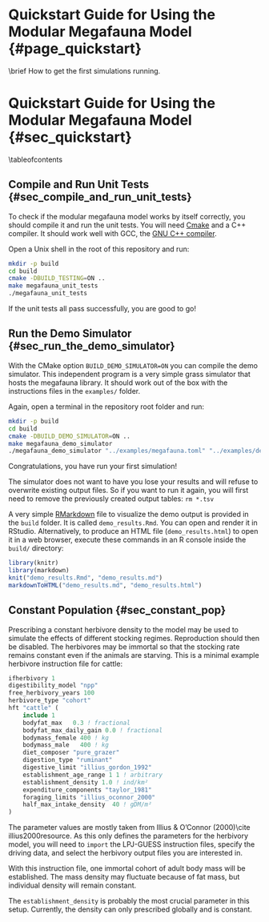 # Quickstart Guide for Using the Modular Megafauna Model {#page_quickstart}
<!-- For doxygen, this is the *page* header -->
\brief How to get the first simulations running.

# Quickstart Guide for Using the Modular Megafauna Model {#sec_quickstart}
<!-- For doxygen, this is the *section* header -->
\tableofcontents

## Compile and Run Unit Tests {#sec_compile_and_run_unit_tests}

To check if the modular megafauna model works by itself correctly, you should compile it and run the unit tests.
You will need [Cmake](https://cmake.org) and a C++ compiler.
It should work well with GCC, the [GNU C++ compiler](https://gcc.gnu.org).

Open a Unix shell in the root of this repository and run:

```sh
mkdir -p build
cd build
cmake -DBUILD_TESTING=ON ..
make megafauna_unit_tests
./megafauna_unit_tests
```

If the unit tests all pass successfully, you are good to go!

## Run the Demo Simulator {#sec_run_the_demo_simulator}

With the CMake option `BUILD_DEMO_SIMULATOR=ON` you can compile the demo simulator.
This independent program is a very simple grass simulator that hosts the megafauna library.
It should work out of the box with the instructions files in the `examples/` folder.

Again, open a terminal in the repository root folder and run:

```sh
mkdir -p build
cd build
cmake -DBUILD_DEMO_SIMULATOR=ON ..
make megafauna_demo_simulator
./megafauna_demo_simulator "../examples/megafauna.toml" "../examples/demo_simulation.toml"
```

Congratulations, you have run your first simulation!

The simulator does not want to have you lose your results and will refuse to overwrite existing output files.
So if you want to run it again, you will first need to remove the previously created output tables: `rm *.tsv`

A very simple [RMarkdown]()<!--TODO--> file to visualize the demo output is provided in the `build` folder.
It is called `demo_results.Rmd`.
You can open and render it in RStudio.
Alternatively, to produce an HTML file (`demo_results.html`) to open it in a web browser, execute these commands in an R console inside the `build/` directory:

```r
library(knitr)
library(markdown)
knit("demo_results.Rmd", "demo_results.md")
markdownToHTML("demo_results.md", "demo_results.html")
```

## Constant Population {#sec_constant_pop}

Prescribing a constant herbivore density to the model may be used to simulate the effects of different stocking regimes.
Reproduction should then be disabled.
The herbivores may be immortal so that the stocking rate remains constant even if the animals are starving.
This is a minimal example herbivore instruction file for cattle:

```fortran
ifherbivory 1
digestibility_model "npp"
free_herbivory_years 100
herbivore_type "cohort"
hft "cattle" (
	include 1
	bodyfat_max   0.3 ! fractional
	bodyfat_max_daily_gain 0.0 ! fractional
	bodymass_female 400 ! kg
	bodymass_male   400 ! kg
	diet_composer "pure_grazer"
	digestion_type "ruminant"
	digestive_limit "illius_gordon_1992"
	establishment_age_range 1 1 ! arbitrary
	establishment_density 1.0 ! ind/km²
	expenditure_components "taylor_1981"
	foraging_limits "illius_oconnor_2000"
	half_max_intake_density  40 ! gDM/m²
)
```
The parameter values are mostly taken from Illius & O’Connor (2000)\cite illius2000resource.
As this only defines the parameters for the herbivory model, you will need to `import` the LPJ-GUESS instruction files, specify the driving data, and select the herbivory output files you are interested in.

With this instruction file, one immortal cohort of adult body mass will be established.
The mass density may fluctuate because of fat mass, but individual density will remain constant.

The `establishment_density` is probably the most crucial parameter in this setup.
Currently, the density can only prescribed globally and is constant.

